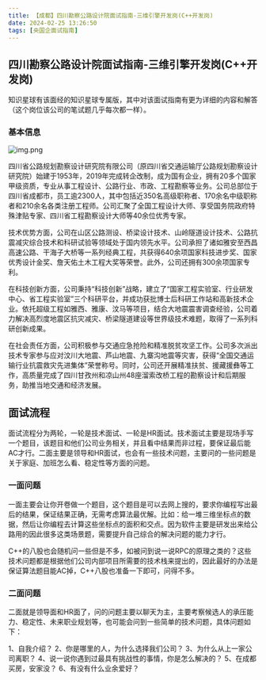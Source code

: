 ```yaml
---
title: 【成都】四川勘察公路设计院面试指南-三维引擎开发岗(C++开发岗)
date: 2024-02-25 13:26:50
tags: [央国企面试指南]
---
```


## 四川勘察公路设计院面试指南-三维引擎开发岗(C++开发岗)

知识星球有该面经的知识星球专属版，其中对该面试指南有更为详细的内容和解答（这个岗位该公司的笔试题几乎每次都一样）。

### 基本信息

![img.png](/images/sckcsjy.png)

四川省公路规划勘察设计研究院有限公司（原四川省交通运输厅公路规划勘察设计研究院）始建于1953年，2019年完成转企改制，成为国有企业，拥有20多个国家甲级资质，专业从事工程设计、公路行业、市政、工程勘察等业务。公司总部位于四川省成都市，员工逾2300人，其中包括近350名高级职称者、170余名中级职称者和210余名各类注册工程师。公司汇聚了全国工程设计大师、享受国务院政府特殊津贴专家、四川省工程勘察设计大师等40余位优秀专家。

技术优势方面，公司在山区公路测设、桥梁设计技术、山岭隧道设计技术、公路抗震减灾综合技术和科研试验等领域处于国内领先水平。公司承担了诸如雅安至西昌高速公路、干海子大桥等一系列经典工程，共获得640余项国家科技进步奖、国家优秀设计金奖、詹天佑土木工程大奖等荣誉。此外，公司还拥有300余项国家专利。

在科技创新方面，公司秉持“科技创新”战略，建立了“国家工程实验室、行业研发中心、省工程实验室”三个科研平台，并成功获批博士后科研工作站和高新技术企业。依托超级工程如雅西、雅康、汶马等项目，结合大地震震害调查经验，公司着力解决高烈度地震区抗灾减灾、桥梁隧道建设等世界级技术难题，取得了一系列科研创新成果。

在社会责任方面，公司积极参与交通应急抢险和精准脱贫攻坚工作。公司多次派出技术专家参与应对汶川大地震、芦山地震、九寨沟地震等灾害，获得“全国交通运输行业抗震救灾先进集体”荣誉称号。同时，公司还开展精准扶贫、援藏援彝等工作，高质量完成了四川甘孜州和凉山州48座溜索改桥工程的勘察设计和后期服务，助推当地交通和经济发展。

## 面试流程

面试流程分为两轮，一轮是技术面试、一轮是HR面试。技术面试主要是现场手写一个题目，该题目和他们公司业务相关，并且看中结果而非过程，要保证最后能AC才行。二面主要是领导和HR面试，也会有一些技术问题，主要问的一些问题是关于家庭、加班怎么看、稳定性等方面的问题。

### 一面问题

一面主要会让你开卷做一个题目，这个题目是可以去网上搜的，要求你编程写出最后的结果，保证结果正确，无需考虑算法最优解。比如：给一堆三维坐标点的数据，然后让你编程去计算这些坐标点的面积和交点。因为软件主要是研发出来给公路用的因此很多这类场景题，需要提升自己综合的解决问题的能力才行。

C++的八股也会随机问一些但是不多，如被问到说一说RPC的原理之类的？这些技术问题都是根据他们公司内部项目所需要的技术栈来提出的，因此最好的办法是保证算法题目能AC掉，C++八股也准备一下即可，问得不多。

### 二面问题

二面就是领导面和HR面了，问的问题主要以聊天为主，主要考察候选人的承压能力、稳定性、未来职业规划等，也可能会问到一些简单的技术问题，具体问题如下：

1、自我介绍？
2、你是哪里的人，为什么选择我们公司？
3、为什么从上一家公司离职？
4、说一说你遇到过最具有挑战性的事情，你是怎么解决的？
5、在成都买房，安家没？
6、有没有什么业余爱好？
